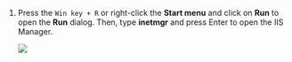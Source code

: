 1. Press the `Win key + R` or right-click the **Start menu** and click on **Run** to open the **Run** dialog. Then, type **inetmgr** and press Enter to open the IIS Manager.

    ![](https://joji.blob.core.windows.net/recipe/open-iis-manager-1.png)

